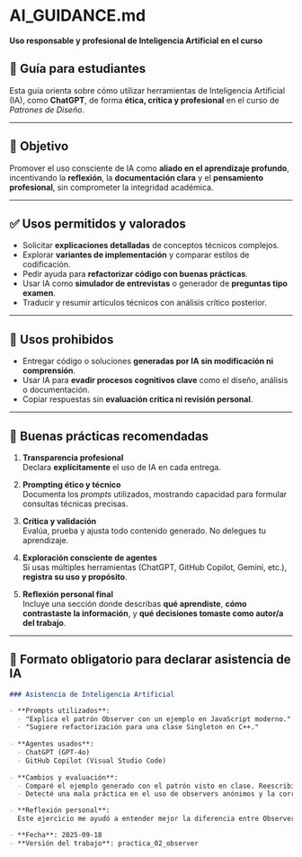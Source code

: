 # AI_GUIDANCE.md  
**Uso responsable y profesional de Inteligencia Artificial en el curso**

## 📘 Guía para estudiantes  
Esta guía orienta sobre cómo utilizar herramientas de Inteligencia Artificial (IA), como **ChatGPT**, de forma **ética, crítica y profesional** en el curso de *Patrones de Diseño*.

---

## 🎯 Objetivo

Promover el uso consciente de IA como **aliado en el aprendizaje profundo**, incentivando la **reflexión**, la **documentación clara** y el **pensamiento profesional**, sin comprometer la integridad académica.

---

## ✅ Usos permitidos y valorados
- Solicitar **explicaciones detalladas** de conceptos técnicos complejos.
- Explorar **variantes de implementación** y comparar estilos de codificación.
- Pedir ayuda para **refactorizar código con buenas prácticas**.
- Usar IA como **simulador de entrevistas** o generador de **preguntas tipo examen**.
- Traducir y resumir artículos técnicos con análisis crítico posterior.

---

## 🚫 Usos prohibidos
- Entregar código o soluciones **generadas por IA sin modificación ni comprensión**.
- Usar IA para **evadir procesos cognitivos clave** como el diseño, análisis o documentación.
- Copiar respuestas sin **evaluación crítica ni revisión personal**.

---

## 🧠 Buenas prácticas recomendadas

1. **Transparencia profesional**  
   Declara **explícitamente** el uso de IA en cada entrega.

2. **Prompting ético y técnico**  
   Documenta los *prompts* utilizados, mostrando capacidad para formular consultas técnicas precisas.

3. **Crítica y validación**  
   Evalúa, prueba y ajusta todo contenido generado. No delegues tu aprendizaje.

4. **Exploración consciente de agentes**  
   Si usas múltiples herramientas (ChatGPT, GitHub Copilot, Gemini, etc.), **registra su uso y propósito**.

5. **Reflexión personal final**  
   Incluye una sección donde describas **qué aprendiste**, **cómo contrastaste la información**, y **qué decisiones tomaste como autor/a del trabajo**.

---

## 📝 Formato obligatorio para declarar asistencia de IA

```markdown
### Asistencia de Inteligencia Artificial

- **Prompts utilizados**:
  - "Explica el patrón Observer con un ejemplo en JavaScript moderno."
  - "Sugiere refactorización para una clase Singleton en C++."
  
- **Agentes usados**:
  - ChatGPT (GPT-4o)
  - GitHub Copilot (Visual Studio Code)
  
- **Cambios y evaluación**:
  - Comparé el ejemplo generado con el patrón visto en clase. Reescribí partes críticas para cumplir con la arquitectura del proyecto.  
  - Detecté una mala práctica en el uso de observers anónimos y la corregí.

- **Reflexión personal**:
  Este ejercicio me ayudó a entender mejor la diferencia entre Observer y Pub/Sub. Validé el código con pruebas unitarias y reforcé mis criterios de cohesión y acoplamiento.

- **Fecha**: 2025-09-18  
- **Versión del trabajo**: practica_02_observer  
